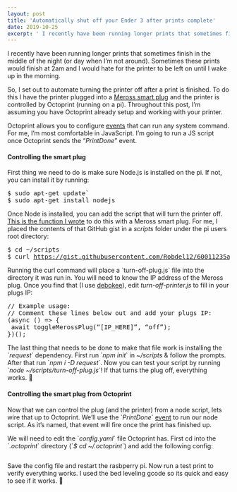 ```yaml
---
layout: post
title: 'Automatically shut off your Ender 3 after prints complete'
date: 2019-10-25
excerpt: ' I recently have been running longer prints that sometimes finish in the middle of the night (or day when I’m not around). Sometimes these prints would finish at 2am and I would hate for the printer to be left on until I w...'
---
```


 <p>I recently have been running longer prints that sometimes finish in the middle of the night (or day when I’m not around). Sometimes these prints would finish at 2am and I would hate for the printer to be left on until I wake up in the morning.</p><p>So, I set out to automate turning the printer off after a print is finished. To do this I have the printer plugged into a <a href="https://www.amazon.com/gp/product/B07727D1VC/ref=ppx_yo_dt_b_asin_title_o00_s00?ie=UTF8&amp;psc=1">Meross smart plug</a> and the printer is controlled by Octoprint (running on a pi). Throughout this post, I’m assuming you have Octoprint already setup and working with your printer.</p><p>Octoprint allows you to configure <a href="https://docs.octoprint.org/en/master/events/index.html">events</a> that can run any system command. For me, I’m most comfortable in JavaScript. I’m going to run a JS script once Octoprint sends the “<em>PrintDone</em>” event.</p><h4>Controlling the smart plug</h4><p>First thing we need to do is make sure Node.js is installed on the pi. If not, you can install it by running:</p><pre>$ sudo apt-get update` <br>$ sudo apt-get install nodejs</pre><p>Once Node is installed, you can add the script that will turn the printer off. <a href="https://gist.github.com/Robdel12/60011235a0e1e3d8a99367bf9fcb388b">This is the function I wrote</a> to do this with a Meross smart plug. For me, I placed the contents of that GitHub gist in a <em>scripts</em> folder under the pi users root directory:</p><pre>$ cd ~/scripts<br>$ curl <a href="https://gist.githubusercontent.com/Robdel12/60011235a0e1e3d8a99367bf9fcb388b/raw/e3c730fe12d509705abd5118175400bd40413806/toggle-plug.js">https://gist.githubusercontent.com/Robdel12/60011235a0e1e3d8a99367bf9fcb388b/raw/e3c730fe12d509705abd5118175400bd40413806/toggle-plug.js</a> -o turn-off-plug.js</pre><p>Running the curl command will place a `turn-off-plug.js` file into the directory it was run in. You will need to know the IP address of the Meross plug. Once you find that (I use <a href="https://debookee.com/">debokee</a>), edit <em>turn-off-printer.js</em> to fill in your plugs IP:</p><pre>// Example usage:<br>// Comment these lines below out and add your plugs IP:<br>(async () =&gt; {<br> await toggleMerossPlug(“[IP_HERE]”, “off”);<br>})();</pre><p>The last thing that needs to be done to make that file work is installing the `<em>request</em>` dependency. First run `<em>npm init</em>` in <em>~/scripts</em> &amp; follow the prompts. After that run `<em>npm i -D request</em>`. Now you can test your script by running `<em>node ~/scripts/turn-off-plug.js</em>`! If that turns the plug off, everything works. 🎉</p><h4>Controlling the smart plug from Octoprint</h4><p>Now that we can control the plug (and the printer) from a node script, lets wire that up to Octoprint. We’ll use the `<em>PrintDone</em>` <a href="https://docs.octoprint.org/en/master/events/index.html">event</a> to run our node script. As it’s named, that event will fire once the print has finished up.</p><p>We will need to edit the `<em>config.yaml</em>` file Octoprint has. First cd into the `<em>.octoprint</em>` directory (`<em>$ cd ~/.octoprint</em>`) and add the following config:</p><iframe src="" width="0" height="0" frameborder="0" scrolling="no"><a href="https://medium.com/media/790a103933c577098be307227f0967a9/href">https://medium.com/media/790a103933c577098be307227f0967a9/href</a></iframe><p>Save the config file and restart the rasbperry pi. Now run a test print to verify everything works. I used the bed leveling gcode so its quick and easy to see if it works. 🎉</p><img src="https://medium.com/_/stat?event=post.clientViewed&referrerSource=full_rss&postId=1ddb2dad33a0" width="1" height="1" alt="">
